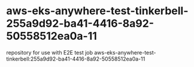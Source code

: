 # aws-eks-anywhere-test-tinkerbell-255a9d92-ba41-4416-8a92-50558512ea0a-11
repository for use with E2E test job aws-eks-anywhere-test-tinkerbell:255a9d92-ba41-4416-8a92-50558512ea0a-11
